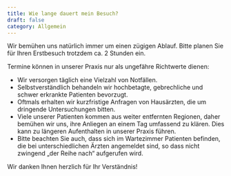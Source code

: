 ```yaml
---
title: Wie lange dauert mein Besuch?
draft: false
category: Allgemein
---
```

Wir bemühen uns natürlich immer um einen zügigen Ablauf. Bitte planen Sie für Ihren Erstbesuch trotzdem ca. 2 Stunden ein.

Termine können in unserer Praxis nur als ungefähre Richtwerte dienen:
- Wir versorgen täglich eine Vielzahl von Notfällen. 
- Selbstverständlich behandeln wir hochbetagte, gebrechliche und schwer erkrankte Patienten bevorzugt. 
- Oftmals erhalten wir kurzfristige Anfragen von Hausärzten, die um dringende Untersuchungen bitten. 
- Viele unserer Patienten kommen aus weiter entfernten Regionen, daher bemühen wir uns, ihre Anliegen an einem Tag umfassend zu klären. Dies kann zu längeren Aufenthalten in unserer Praxis führen. 
- Bitte beachten Sie auch, dass sich im Wartezimmer Patienten befinden, die bei unterschiedlichen Ärzten angemeldet sind, so dass nicht zwingend „der Reihe nach“ aufgerufen wird.

Wir danken Ihnen herzlich für Ihr Verständnis!
